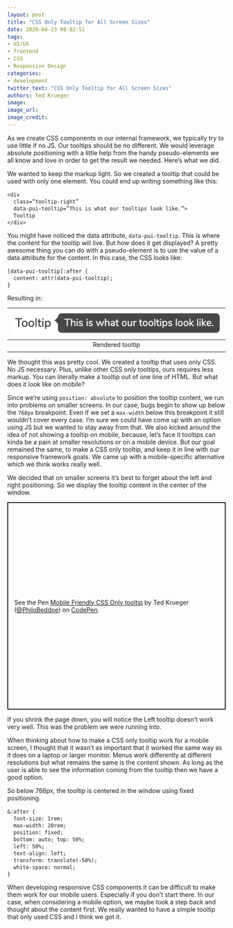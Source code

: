 ```yaml
---
layout: post
title: "CSS Only Tooltip for All Screen Sizes"
date: 2020-04-23 08:02:51
tags:
- UI/UX
- frontend
- CSS
- Responsive Design
categories:
- development
twitter_text: "CSS Only Tooltip for All Screen Sizes"
authors: Ted Krueger
image:
image_url:
image_credit:
---
```


<style>
.cp_embed_wrapper {
  margin-bottom: 1em;
}
</style>

As we create CSS components in our internal framework, we typically try to use little if no JS. Our tooltips should be no different. We would leverage absolute positioning with a little help from the handy pseudo-elements we all know and love in order to get the result we needed. Here’s what we did.

We wanted to keep the markup light. So we created a tooltip that could be used with only one element. You could end up writing something like this: 

```
<div 
  class=”tooltip-right” 
  data-pui-tooltip=”This is what our tooltips look like.”>
  Tooltip
</div>
```

You might have noticed the data attribute, `data-pui-tooltip`. This is where the content for the tooltip will live. But how does it get displayed? A pretty awesome thing you can do with a pseudo-element is to use the value of a data attribute for the content. In this case, the CSS looks like:

```
[data-pui-tooltip]:after {
  content: attr(data-pui-tooltip);
}
```

Resulting in:

| ![Rendered tooltip](/images/css-only-tooltip.png) |
|:--:| 
| Rendered tooltip |
||

We thought this was pretty cool. We created a tooltip that uses only CSS. No JS necessary. Plus, unlike other CSS only tooltips, ours requires less markup. You can literally make a tooltip out of one line of HTML. But what does it look like on mobile? 

Since we’re using `position: absolute` to position the tooltip content, we run into problems on smaller screens. In our case, bugs begin to show up below the `768px` breakpoint. Even if we set a `max-width` below this breakpoint it still wouldn’t cover every case. I’m sure we could have come up with an option using JS but we wanted to stay away from that. We also kicked around the idea of not showing a tooltip on mobile, because, let’s face it tooltips can kinda be a pain at smaller resolutions or on a mobile device. But our goal remained the same, to make a CSS only tooltip, and keep it in line with our responsive framework goals. We came up with a mobile-specific alternative which we think works really well.

We decided that on smaller screens it’s best to forget about the left and right positioning. So we display the tooltip content in the center of the window.

<p class="codepen" data-height="477" data-theme-id="dark" data-default-tab="result" data-user="PhiloBeddoe" data-slug-hash="oNjzeGr" style="height: 477px; box-sizing: border-box; display: flex; align-items: center; justify-content: center; border: 2px solid; margin: 1em 0; padding: 1em;" data-pen-title="Mobile Friendly CSS Only tooltip">
  <span>See the Pen <a href="https://codepen.io/PhiloBeddoe/pen/oNjzeGr">
  Mobile Friendly CSS Only tooltip</a> by Ted Krueger (<a href="https://codepen.io/PhiloBeddoe">@PhiloBeddoe</a>)
  on <a href="https://codepen.io">CodePen</a>.</span>
</p>
<script async src="https://static.codepen.io/assets/embed/ei.js"></script>

If you shrink the page down, you will notice the Left tooltip doesn’t work very well. This was the problem we were running into. 

When thinking about how to make a CSS only tooltip work for a mobile screen, I thought that it wasn’t as important that it worked the same way as it does on a laptop or larger monitor. Menus work differently at different resolutions but what remains the same is the content shown. As long as the user is able to see the information coming from the tooltip then we have a good option.

So below 768px, the tooltip is centered in the window using fixed positioning. 
```
&:after {
  font-size: 1rem;
  max-width: 20rem;
  position: fixed;
  bottom: auto; top: 50%;
  left: 50%;
  text-align: left;
  transform: translate(-50%);
  white-space: normal;
}
```

When developing responsive CSS components it can be difficult to make them work for our mobile users. Especially if you don’t start there. In our case, when considering a mobile option, we maybe took a step back and thought about the content first. We really wanted to have a simple tooltip that only used CSS and I think we got it.
